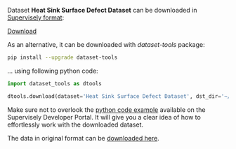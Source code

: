 Dataset **Heat Sink Surface Defect Dataset** can be downloaded in [Supervisely format](https://developer.supervisely.com/api-references/supervisely-annotation-json-format):

 [Download](https://assets.supervisely.com/supervisely-supervisely-assets-public/teams_storage/d/r/80/doC2Nl7veqswUaLCoON96LU3XjYqc6yAhJgOXSp6rqgF0pbbFlruuCVtqG8cQ99pSnWVODqdp61YCFPmY6qTH5821aqWY1S3CY0O9W9EakH5x92ewKEe4rcDyc5k.tar)

As an alternative, it can be downloaded with *dataset-tools* package:
``` bash
pip install --upgrade dataset-tools
```

... using following python code:
``` python
import dataset_tools as dtools

dtools.download(dataset='Heat Sink Surface Defect Dataset', dst_dir='~/dataset-ninja/')
```
Make sure not to overlook the [python code example](https://developer.supervisely.com/getting-started/python-sdk-tutorials/iterate-over-a-local-project) available on the Supervisely Developer Portal. It will give you a clear idea of how to effortlessly work with the downloaded dataset.

The data in original format can be [downloaded here](https://www.kaggle.com/datasets/kaifengyang/heat-sink-surface-defect-dataset/download?datasetVersionNumber=1).
